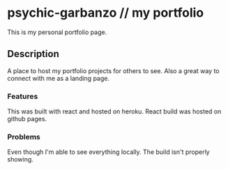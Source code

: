 # psychic-garbanzo // my portfolio
This is my personal portfolio page.

## Description
A place to host my portfolio projects for others to see. Also a great way 
to connect with me as a landing page.

### Features
This was built with react and hosted on heroku. React build was hosted
on github pages.

### Problems
Even though I'm able to see everything locally. The build isn't properly showing.